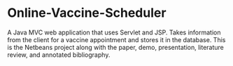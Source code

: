 # Online-Vaccine-Scheduler
A Java MVC web application that uses Servlet and JSP. Takes information from the client for a vaccine appointment and stores it in the database. This is the Netbeans project along with the paper, demo, presentation, literature review, and annotated bibliography.
